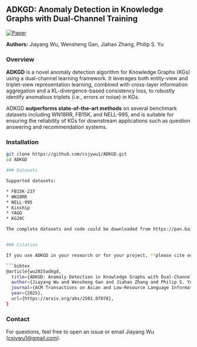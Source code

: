 ## ADKGD: Anomaly Detection in Knowledge Graphs with Dual-Channel Training

[![Paper](https://img.shields.io/badge/arXiv-2501.07078v1-b31b1b.svg)](https://arxiv.org/abs/2501.07078)

**Authors:** Jiayang Wu, Wensheng Gan, Jiahao Zhang, Philip S. Yu


### Overview

**ADKGD** is a novel anomaly detection algorithm for Knowledge Graphs (KGs) using a dual-channel learning framework. It leverages both entity-view and triplet-view representation learning, combined with cross-layer information aggregation and a KL-divergence-based consistency loss, to robustly identify anomalous triplets (i.e., errors or noise) in KGs.

ADKGD **outperforms state-of-the-art methods** on several benchmark datasets including WN18RR, FB15K, and NELL-995, and is suitable for ensuring the reliability of KGs for downstream applications such as question answering and recommendation systems.


### Installation

```bash
git clone https://github.com/csjywu1/ADKGD.git
cd ADKGD

### Datasets

Supported datasets:

* FB15K-237
* WN18RR
* NELL-995
* Kinship
* YAGO
* KG20C

The complete datasets and code could be downloaded from https://pan.baidu.com/s/17snkQlOTNtD4IsYau3pxqg?pwd=gkhc 提取码: gkhc 


### Citation

If you use ADKGD in your research or for your project, **please cite our paper**:

```bibtex
@article{wu2025adkgd,
  title={ADKGD: Anomaly Detection in Knowledge Graphs with Dual-Channel Training},
  author={Jiayang Wu and Wensheng Gan and Jiahao Zhang and Philip S. Yu},
  journal={ACM Transactions on Asian and Low-Resource Language Information Processing},
  year={2025},
  url={https://arxiv.org/abs/2501.07078},
}
```

### Contact

For questions, feel free to open an issue or email Jiayang Wu ([csjywu1@gmail.com](mailto:csjywu1@gmail.com)).
